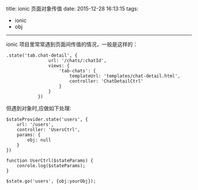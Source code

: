title: ionic 页面对象传值
date: 2015-12-28 16:13:15
tags:
- ionic
- obj
---

ionic 项目里常常遇到页面间传值的情况，一般是这样的：
```
.state('tab.chat-detail', {
				url: '/chats/:chatId',
				views: {
					'tab-chats': {
						templateUrl: 'templates/chat-detail.html',
						controller: 'ChatDetailCtrl'
					}
				}
			})
```

但遇到对象时,应做如下处理:
```
$stateProvider.state('users', {
    url: '/users',
    controller: 'UsersCtrl',
    params: {
        obj: null
    }
})
```

```
function UserCtrl($stateParams) {
    conrole.log($stateParams);
}
```

```
$state.go('users', {obj:yourObj});
```